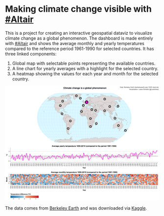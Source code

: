 # Making climate change visible with [#Altair](https://altair-viz.github.io/)

This is a project for creating an interactive geospatial dataviz to visualize climate change as a global phenomenon. The dashboard is made entirely with [#Altair](https://altair-viz.github.io/) and shows the average monthly and yearly temperatures compared to the reference period 1961-1990 for selected countries. It has three linked components:

1. Global map with selectable points representing the available countries.
2. A line chart for yearly averages with a highlight for the selected country.
3. A heatmap showing the values for each year and month for the selected country.

[![Dashboard for Germany][image]][dashboard]

  [dashboard]: https://lassescheele.github.io/altair-climate-change/countries_centroids_tavg_1850-2019_ref1961-1990.html
  [image]: plots/countries_centroids_tavg_1850-2019_ref1961-1990.png "Dashboard for Germany"

The data comes from [Berkeley Earth](http://berkeleyearth.org/) and was downloaded via [Kaggle](https://www.kaggle.com/berkeleyearth/climate-change-earth-surface-temperature-data).

